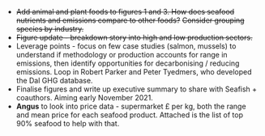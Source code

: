 - ~~Add animal and  plant foods to figures 1 and 3. How does seafood nutrients and emissions compare to other foods?~~ ~~Consider grouping species by industry.~~ 
- ~~Figure update - breakdown story  into high and low production sectors.~~  
- Leverage points - focus on few case studies (salmon, mussels) to understand if  methodology or production accounts for range in emissions, then identify opportunities for decarbonising / reducing emissions. Loop in Robert  Parker and Peter Tyedmers, who developed the Dal GHG database.
- Finalise figures and write up executive summary to share with Seafish + coauthors. Aiming early November 2021.
- **Angus** to look into price data - supermarket £ per kg, both the range and mean  price for each seafood product. Attached is the list of top 90% seafood  to help with that.